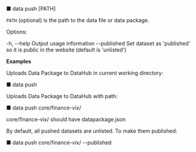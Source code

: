 ■ data push [PATH]

  `PATH` (optional) is the path to the data file or data package.

Options:

  -h, --help               Output usage information
  --published              Set dataset as 'published' so it is public in the website (default is 'unlisted')

**Examples**

Uploads Data Package to DataHub in current working directory:

  ■ data push

Uploads Data Package to DataHub with path:

  ■ data push core/finance-vix/

  core/finance-vix/ should have datapackage.json

By default, all pushed datasets are unlisted. To make them published:

  ■ data push core/finance-vix/ --published
